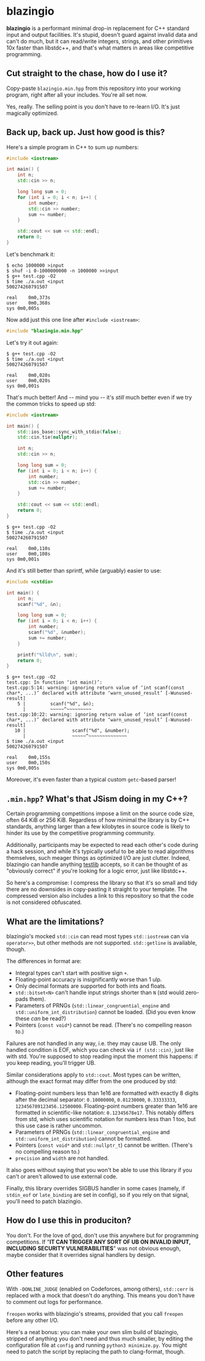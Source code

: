 # blazingio

**blazingio** is a performant minimal drop-in replacement for C++ standard input and output facilities. It's stupid, doesn't guard against invalid data and can't do much, but it can read/write integers, strings, and other primitives 10x faster than libstdc++, and that's what matters in areas like competitive programming.


## Cut straight to the chase, how do I use it?

Copy-paste `blazingio.min.hpp` from this repository into your working program, right after all your includes. You're all set now.

Yes, really. The selling point is you don't have to re-learn I/O. It's just magically optimized.


## Back up, back up. Just how good is this?

Here's a simple program in C++ to sum up numbers:

```cpp
#include <iostream>

int main() {
	int n;
	std::cin >> n;

	long long sum = 0;
	for (int i = 0; i < n; i++) {
		int number;
		std::cin >> number;
		sum += number;
	}

	std::cout << sum << std::endl;
	return 0;
}
```

Let's benchmark it:

```shell
$ echo 1000000 >input
$ shuf -i 0-1000000000 -n 1000000 >>input
$ g++ test.cpp -O2
$ time ./a.out <input
500274260791507

real	0m0,373s
user	0m0,368s
sys	0m0,005s
```

Now add just this one line after `#include <iostream>`:

```cpp
#include "blazingio.min.hpp"
```

Let's try it out again:

```shell
$ g++ test.cpp -O2
$ time ./a.out <input
500274260791507

real	0m0,020s
user	0m0,020s
sys	0m0,001s
```

That's much better! And -- mind you -- it's *still* much better even if we try the common tricks to speed up std:

```cpp
#include <iostream>

int main() {
	std::ios_base::sync_with_stdio(false);
	std::cin.tie(nullptr);

	int n;
	std::cin >> n;

	long long sum = 0;
	for (int i = 0; i < n; i++) {
		int number;
		std::cin >> number;
		sum += number;
	}

	std::cout << sum << std::endl;
	return 0;
}
```

```shell
$ g++ test.cpp -O2
$ time ./a.out <input
500274260791507

real	0m0,110s
user	0m0,108s
sys	0m0,001s
```

And it's still better than sprintf, while (arguably) easier to use:

```cpp
#include <cstdio>

int main() {
	int n;
	scanf("%d", &n);

	long long sum = 0;
	for (int i = 0; i < n; i++) {
		int number;
		scanf("%d", &number);
		sum += number;
	}

	printf("%lld\n", sum);
	return 0;
}
```

```shell
$ g++ test.cpp -O2
test.cpp: In function ‘int main()’:
test.cpp:5:14: warning: ignoring return value of ‘int scanf(const char*, ...)’ declared with attribute ‘warn_unused_result’ [-Wunused-result]
    5 |         scanf("%d", &n);
      |         ~~~~~^~~~~~~~~~
test.cpp:10:22: warning: ignoring return value of ‘int scanf(const char*, ...)’ declared with attribute ‘warn_unused_result’ [-Wunused-result]
   10 |                 scanf("%d", &number);
      |                 ~~~~~^~~~~~~~~~~~~~~
$ time ./a.out <input
500274260791507

real	0m0,155s
user	0m0,150s
sys	0m0,005s
```

Moreover, it's even faster than a typical custom `getc`-based parser!


## `.min.hpp`? What's that JSism doing in my C++?

Certain programming competitions impose a limit on the source code size, often 64 KiB or 256 KiB. Regardless of how minimal the library is by C++ standards, anything larger than a few kilobytes in source code is likely to hinder its use by the competitive programming community.

Additionally, participants may be expected to read each other's code during a hack session, and while it's typically useful to be able to read algorithms themselves, such meager things as optimized I/O are just clutter. Indeed, blazingio can handle anything [testlib](https://github.com/MikeMirzayanov/testlib) accepts, so it can be thought of as "obviously correct" if you're looking for a logic error, just like libstdc++.

So here's a compromise: I compress the library so that it's so small and tidy there are no downsides in copy-pasting it straight to your template. The compressed version also includes a link to this repository so that the code is not considered obfuscated.


## What are the limitations?

blazingio's mocked `std::cin` can read most types `std::iostream` can via `operator>>`, but other methods are not supported. `std::getline` is available, though.

The differences in format are:

- Integral types can't start with positive sign `+`.
- Floating-point accuracy is insignificantly worse than 1 ulp.
- Only decimal formats are supported for both ints and floats.
- `std::bitset<N>` can't handle input strings shorter than `N` (std would zero-pads them).
- Parameters of PRNGs (`std::linear_congruential_engine` and `std::uniform_int_distribution`) cannot be loaded. (Did you even know these *can* be read?)
- Pointers (`const void*`) cannot be read. (There's no compelling reason to.)

Failures are not handled in any way, i.e. they may cause UB. The only handled condition is EOF, which you can check via `if (std::cin)`, just like with std. You're supposed to stop reading input the moment this happens: if you keep reading, you'll trigger UB.

Similar considerations apply to `std::cout`. Most types can be written, although the exact format may differ from the one produced by std:

- Floating-point numbers less than 1e16 are formatted with exactly 8 digits after the decimal separator: `0.10000000`, `0.01230000`, `0.33333333`, `123456789123456.12500000`. Floating-point numbers greater than 1e16 are formatted in scientific-like notation: `0.12345678e17`. This notably differs from std, which uses scientific notation for numbers less than 1 too, but this use case is rather uncommon.
- Parameters of PRNGs (`std::linear_congruential_engine` and `std::uniform_int_distribution`) cannot be formatted.
- Pointers (`const void*` and `std::nullptr_t`) cannot be written. (There's no compelling reason to.)
- `precision` and `width` are not handled.

It also goes without saying that you won't be able to use this library if you can't or aren't allowed to use external code.

Finally, this library overrides SIGBUS handler in some cases (namely, if `stdin_eof` or `late_binding` are set in config), so if you rely on that signal, you'll need to patch blazingio.


## How do I use this in produciton?

You don't. For the love of god, don't use this anywhere but for programming competitions. If "**IT CAN TRIGGER ANY SORT OF UB ON INVALID INPUT, INCLUDING SECURITY VULNERABILITIES**" was not obvious enough, maybe consider that it overrides signal handlers by design.


## Other features

With `-DONLINE_JUDGE` (enabled on Codeforces, among others), `std::cerr` is replaced with a mock that doesn't do anything. This means you don't have to comment out logs for performance.

`freopen` works with blazingio's streams, provided that you call `freopen` before any other I/O.

Here's a neat bonus: you can make your own slim build of blazingio, stripped of anything you don't need and thus much smaller, by editing the configuration file at `config` and running `python3 minimize.py`. You might need to patch the script by replacing the path to clang-format, though.
